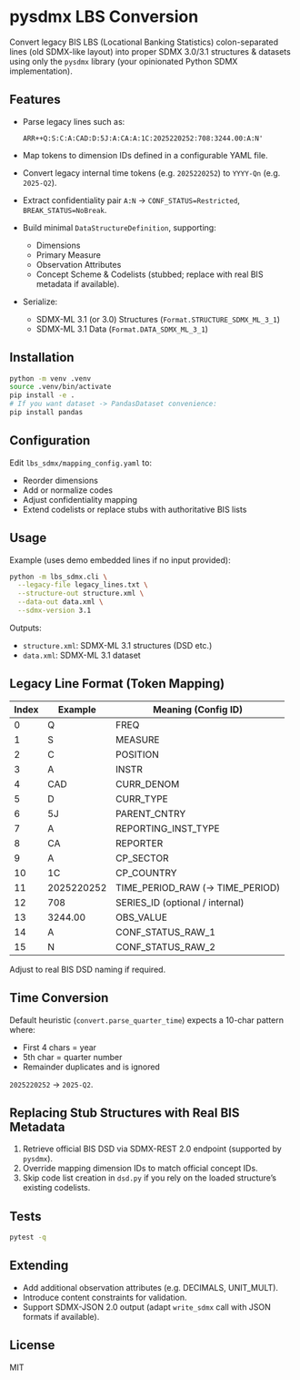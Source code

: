 # pysdmx LBS Conversion

Convert legacy BIS LBS (Locational Banking Statistics) colon-separated lines (old SDMX-like layout) into proper SDMX 3.0/3.1 structures & datasets using only the `pysdmx` library (your opinionated Python SDMX implementation).

## Features

- Parse legacy lines such as:

  ```
  ARR++Q:S:C:A:CAD:D:5J:A:CA:A:1C:2025220252:708:3244.00:A:N'
  ```

- Map tokens to dimension IDs defined in a configurable YAML file.
- Convert legacy internal time tokens (e.g. `2025220252`) to `YYYY-Qn` (e.g. `2025-Q2`).
- Extract confidentiality pair `A:N` → `CONF_STATUS=Restricted`, `BREAK_STATUS=NoBreak`.
- Build minimal `DataStructureDefinition`, supporting:
  - Dimensions
  - Primary Measure
  - Observation Attributes
  - Concept Scheme & Codelists (stubbed; replace with real BIS metadata if available).
- Serialize:
  - SDMX-ML 3.1 (or 3.0) Structures (`Format.STRUCTURE_SDMX_ML_3_1`)
  - SDMX-ML 3.1 Data (`Format.DATA_SDMX_ML_3_1`)

## Installation

```bash
python -m venv .venv
source .venv/bin/activate
pip install -e .
# If you want dataset -> PandasDataset convenience:
pip install pandas
```

## Configuration

Edit `lbs_sdmx/mapping_config.yaml` to:
- Reorder dimensions
- Add or normalize codes
- Adjust confidentiality mapping
- Extend codelists or replace stubs with authoritative BIS lists

## Usage

Example (uses demo embedded lines if no input provided):

```bash
python -m lbs_sdmx.cli \
  --legacy-file legacy_lines.txt \
  --structure-out structure.xml \
  --data-out data.xml \
  --sdmx-version 3.1
```

Outputs:
- `structure.xml`: SDMX-ML 3.1 structures (DSD etc.)
- `data.xml`: SDMX-ML 3.1 dataset

## Legacy Line Format (Token Mapping)

| Index | Example | Meaning (Config ID) |
|-------|---------|---------------------|
| 0 | Q | FREQ |
| 1 | S | MEASURE |
| 2 | C | POSITION |
| 3 | A | INSTR |
| 4 | CAD | CURR_DENOM |
| 5 | D | CURR_TYPE |
| 6 | 5J | PARENT_CNTRY |
| 7 | A | REPORTING_INST_TYPE |
| 8 | CA | REPORTER |
| 9 | A | CP_SECTOR |
| 10 | 1C | CP_COUNTRY |
| 11 | 2025220252 | TIME_PERIOD_RAW (→ TIME_PERIOD) |
| 12 | 708 | SERIES_ID (optional / internal) |
| 13 | 3244.00 | OBS_VALUE |
| 14 | A | CONF_STATUS_RAW_1 |
| 15 | N | CONF_STATUS_RAW_2 |

Adjust to real BIS DSD naming if required.

## Time Conversion

Default heuristic (`convert.parse_quarter_time`) expects a 10-char pattern where:
- First 4 chars = year
- 5th char = quarter number
- Remainder duplicates and is ignored

`2025220252` → `2025-Q2`.

## Replacing Stub Structures with Real BIS Metadata

1. Retrieve official BIS DSD via SDMX-REST 2.0 endpoint (supported by `pysdmx`).
2. Override mapping dimension IDs to match official concept IDs.
3. Skip code list creation in `dsd.py` if you rely on the loaded structure’s existing codelists.

## Tests

```bash
pytest -q
```

## Extending

- Add additional observation attributes (e.g. DECIMALS, UNIT_MULT).
- Introduce content constraints for validation.
- Support SDMX-JSON 2.0 output (adapt `write_sdmx` call with JSON formats if available).

## License

MIT
